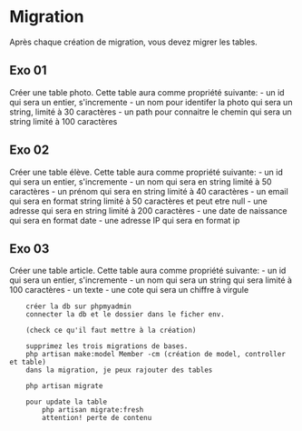 ﻿# Migration

Après chaque création de migration, vous devez migrer les tables.

## Exo 01

Créer une table photo. Cette table aura comme propriété suivante: - un id qui sera un entier, s'incremente - un nom pour identifer la photo qui sera un string, limité à 30 caractères - un path pour connaitre le chemin qui sera un string limité à 100 caractères

## Exo 02

Créer une table élève. Cette table aura comme propriété suivante: - un id qui sera un entier, s'incremente - un nom qui sera en string limité à 50 caractères - un prénom qui sera en string limité à 40 caractères - un email qui sera en format string limité à 50 caractères et peut etre null - une adresse qui sera en string limité à 200 caractères - une date de naissance qui sera en format date - une adresse IP qui sera en format ip

## Exo 03

Créer une table article. Cette table aura comme propriété suivante: - un id qui sera un entier, s'incremente - un nom qui sera un string qui sera limité à 100 caractères - un texte - une cote qui sera un chiffre à virgule



        créer la db sur phpmyadmin
        connecter la db et le dossier dans le ficher env.

        (check ce qu'il faut mettre à la création)

        supprimez les trois migrations de bases.
        php artisan make:model Member -cm (création de model, controller et table)
        dans la migration, je peux rajouter des tables

        php artisan migrate

        pour update la table
            php artisan migrate:fresh
            attention! perte de contenu
